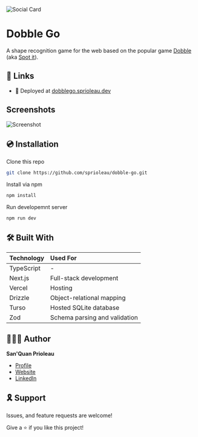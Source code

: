 ![Social Card][social-card-url]

# Dobble Go

A shape recognition game for the web based on the popular game [Dobble](https://www.dobblegame.com/en/games/) (aka [Spot it](https://www.spotitgame.com/)).

## 🔗 Links

- 🚀 Deployed at [dobblego.sprioleau.dev][deployed-url]

## Screenshots

![Screenshot][screenshot-url]

## 💿 Installation

Clone this repo

```bash
git clone https://github.com/sprioleau/dobble-go.git
```

Install via npm

```bash
npm install
```

Run developemnt server

```bash
npm run dev
```

## 🛠 Built With

| Technology | Used For                      |
| :--------- | :---------------------------- |
| TypeScript | -                             |
| Next.js    | Full-stack development        |
| Vercel     | Hosting                       |
| Drizzle    | Object-relational mapping     |
| Turso      | Hosted SQLite database        |
| Zod        | Schema parsing and validation |

## 👨🏾‍💻 Author

**San'Quan Prioleau**

- [Profile][github-url]
- [Website][website]
- [LinkedIn][linkedin]

## 🎗 Support

Issues, and feature requests are welcome!

Give a ⭐️ if you like this project!

<!-- Author Details -->

[github-url]: https://github.com/spriolau "San'Quan Prioleau on Github"
[website]: https://sprioleau.dev "San'Quan Prioleau's personal website"
[linkedin]: https://www.linkedin.com/in/sanquanprioleau/

<!-- Project Details -->

[deployed-url]: https://dobblego.spriolau.dev
[social-card-url]: https://dobblego.spriolau.dev/images/social-card.png "Social Card"
[screenshot-url]: https://dobblego.spriolau.dev/images/screenshot.png "Screenshot"
